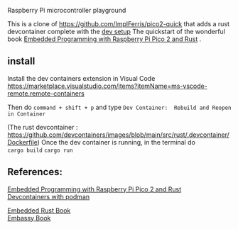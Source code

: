 Raspberry Pi microcontroller playground

This is a clone of https://github.com/ImplFerris/pico2-quick that adds a rust devcontainer complete with the [dev setup](https://pico.implrust.com/setup.html)
The quickstart of the wonderful book [Embedded Programming with Raspberry Pi Pico 2 and Rust](https://github.com/ImplFerris/pico-pico) .


## install

Install the dev containers extension in Visual Code https://marketplace.visualstudio.com/items?itemName=ms-vscode-remote.remote-containers

Then do  `command + shift + p` and type `Dev Container: 
Rebuild and Reopen in Container`

(The rust devcontainer : https://github.com/devcontainers/images/blob/main/src/rust/.devcontainer/Dockerfile)
Once the dev container is running, in the terminal do   
```cargo build```
```cargo run```

## References:  
[Embedded Programming with Raspberry Pi Pico 2 and Rust](https://pico.implrust.com)  
[Devcontainers with podman]( https://geekingoutpodcast.substack.com/p/running-dev-containers-locally-with)   

[Embedded Rust Book](https://docs.rust-embedded.org/book/)  
[Embassy Book](https://embassy.dev/book/)
